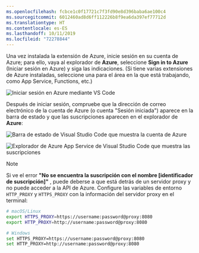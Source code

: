 ```yaml
---
ms.openlocfilehash: fcbce1c0f17721c7f3fd90e8d396baba6ae100c4
ms.sourcegitcommit: 6012460ad8d6ff112226b8f9ea6da397ef77712d
ms.translationtype: HT
ms.contentlocale: es-ES
ms.lasthandoff: 10/11/2019
ms.locfileid: "72278844"
---
```

Una vez instalada la extensión de Azure, inicie sesión en su cuenta de Azure; para ello, vaya al explorador de **Azure**, seleccione **Sign in to Azure** (Iniciar sesión en Azure) y siga las indicaciones. (Si tiene varias extensiones de Azure instaladas, seleccione una para el área en la que está trabajando, como App Service, Functions, etc.)

![Iniciar sesión en Azure mediante VS Code](../media/deploy-azure/sign-in-to-azure-through-visual-studio-code.png)

Después de iniciar sesión, compruebe que la dirección de correo electrónico de la cuenta de Azure (o cuenta "Sesión iniciada") aparece en la barra de estado y que las suscripciones aparecen en el explorador de **Azure**:

![Barra de estado de Visual Studio Code que muestra la cuenta de Azure](../media/deploy-azure/azure-account-status-bar-in-visual-studio-code.png)

![Explorador de Azure App Service de Visual Studio Code que muestra las suscripciones](../media/deploy-azure/view-azure-subscription-in-visual-studio-code-app-service-explorer.png)

> [!NOTE]
> Si ve el error **"No se encuentra la suscripción con el nombre [identificador de suscripción]"** , puede deberse a que está detrás de un servidor proxy y no puede acceder a la API de Azure. Configure las variables de entorno `HTTP_PROXY` y `HTTPS_PROXY` con la información del servidor proxy en el terminal:
>
> ```sh
> # macOS/Linux
> export HTTPS_PROXY=https://username:password@proxy:8080
> export HTTP_PROXY=http://username:password@proxy:8080
>
> # Windows
> set HTTPS_PROXY=https://username:password@proxy:8080
> set HTTP_PROXY=http://username:password@proxy:8080
> ```
